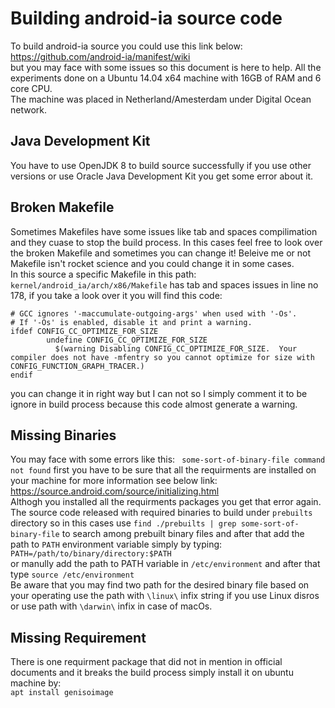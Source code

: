 # Building android-ia source code
To build android-ia source you could use this link below:  
https://github.com/android-ia/manifest/wiki  
but you may face with some issues so this document is here to help.
All the experiments done on a Ubuntu 14.04 x64 machine with 16GB of RAM and 6 core CPU.  
The machine was placed in Netherland/Amesterdam under Digital Ocean network.  

## Java Development Kit
You have to use OpenJDK 8 to build source successfully if you use other versions or use Oracle Java Development Kit you get some error about it.

## Broken Makefile
Sometimes Makefiles have some issues like tab and spaces compilimation and they cuase to stop the build process.
In this cases feel free to look over the broken Makefile and sometimes you can change it!
Beleive me or not Makefile isn't rocket science and you could change it in some cases.  
In this source a specific Makefile in this path:  
```kernel/android_ia/arch/x86/Makefile```
has tab and spaces issues in line no 178, if you take a look over it you will find this code:    
```
# GCC ignores '-maccumulate-outgoing-args' when used with '-Os'.
# If '-Os' is enabled, disable it and print a warning.
ifdef CONFIG_CC_OPTIMIZE_FOR_SIZE
        undefine CONFIG_CC_OPTIMIZE_FOR_SIZE
          $(warning Disabling CONFIG_CC_OPTIMIZE_FOR_SIZE.  Your compiler does not have -mfentry so you cannot optimize for size with CONFIG_FUNCTION_GRAPH_TRACER.)
endif
```
you can change it in right way but I can not so I simply comment it to be ignore in build process because this code almost generate a warning.

## Missing Binaries
You may face with some errors like this:
``` some-sort-of-binary-file command not found```
first you have to be sure that all the requirments are installed on your machine for more information see below link:  
https://source.android.com/source/initializing.html  
Althogh you installed all the requirments packages you get that error again.  
The source code released with required binaries to build under `prebuilts` directory so in this cases use `find ./prebuilts | grep some-sort-of-binary-file` to search among prebuilt binary files and after that add the path to `PATH` environment variable simply by typing:  
``` PATH=/path/to/binary/directory:$PATH ```  
or manully add the path to PATH variable in `/etc/environment` and after that type `source /etc/environment`  
Be aware that you may find two path for the desired binary file based on your operating use the path with `\linux\` infix string if you use Linux disros or use path with `\darwin\` infix in case of macOs.  


## Missing Requirement
There is one requirment package that did not in mention in official documents and it breaks the build process simply install it on ubuntu machine by:  
```apt install genisoimage```

